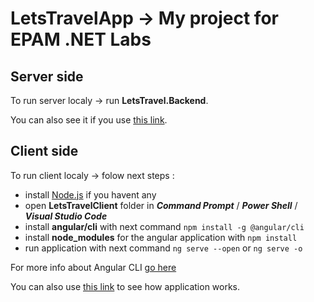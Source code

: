 # LetsTravelApp -> **My project for EPAM .NET Labs**

## Server side

To run server localy -> run **LetsTravel.Backend**.

You can also see it if you use [this link](http://letstravelappbackend20180311012551.azurewebsites.net).

## Client side 

To run client localy -> folow next steps :
- install [Node.js](https://nodejs.org/uk/) if you havent any
- open **LetsTravelClient** folder in _**Command Prompt**_ / _**Power Shell**_ / _**Visual Studio Code**_
- install **angular/cli** with next command `npm install -g @angular/cli`
- install **node_modules** for the angular application with `npm install`
- run application with next command `ng serve --open` or `ng serve -o`

For more info about Angular CLI [go here](https://github.com/angular/angular-cli)

You can also use [this link](https://letstravelapp.azurewebsites.net/login) to see how application works.
